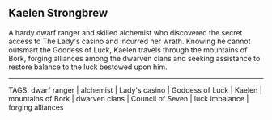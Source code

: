 ## Kaelen Strongbrew

A hardy dwarf ranger and skilled alchemist who discovered the secret access to The Lady's casino and incurred her wrath. Knowing he cannot outsmart the Goddess of Luck, Kaelen travels through the mountains of Bork, forging alliances among the dwarven clans and seeking assistance to restore balance to the luck bestowed upon him.


---
TAGS: dwarf ranger | alchemist | Lady's casino | Goddess of Luck | Kaelen | mountains of Bork | dwarven clans | Council of Seven | luck imbalance | forging alliances

